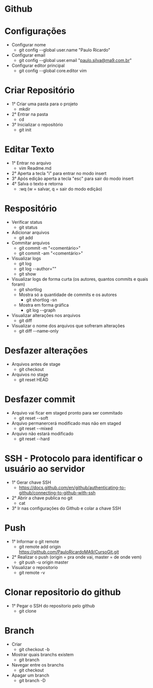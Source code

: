 # Github

# Configurações
- Configurar nome
  - git config --global user.name "Paulo Ricardo"
- Configurar email
  - git config --global user.email "paulo.silva@ma9.com.br"
- Configurar editor principal
  - git config --global core.editor vim


# Criar Repositório
- 1° Criar uma pasta para o projeto
  - mkdir <Nome Do Projeto>
- 2° Entrar na pasta
  - cd <Diretorio Do Projeto>
- 3° Inicializar o repositório
  - git init


# Editar Texto
- 1° Entrar no arquivo
  - vim Readme.md
- 2° Aperta a tecla "i" para entrar no modo insert
- 3° Após edição aperta a tecla "esc" para sair do modo insert
- 4° Salva o texto e retorna
  - :wq   (w = salvar, q = sair do modo edição)


# Respositório
- Verificar status
  - git status
- Adicionar arquivos
  - git add <Nome Do Arquivo>
- Commitar arquivos
  - git commit -m "<comentário>"
  - git commit -am "<comentário>"
- Visualizar logs
  - git log
  - git log --author="<Nome do autor>" 
  - git show
- Visualizar logs de forma curta (os autores, quantos commits e quais foram)
  - git shortlog
  - Mostra só a quantidade de commits e os autores
    - git shortlog -sn
  - Mostra em forma gráfica
    - git log --graph
- Visualizar alterações nos arquivos
  - git diff
- Visualizar o nome dos arquivos que sofreram alterações
  - git diff --name-only


# Desfazer alterações
- Arquivos antes de stage
  - git checkout <Nome do Arquivo>
- Arquivos no stage
  - git reset HEAD <Nome do Arquivo>


# Desfazer commit
- Arquivo vai ficar em staged pronto para ser commitado
  - git reset --soft
- Arquivo permanercerá modificado mas não em staged
  - git reset --mixed
- Arquivo não estará modificado
  - git reset --hard


# SSH - Protocolo para identificar o usuário ao servidor
- 1° Gerar chave SSH
  - https://docs.github.com/en/github/authenticating-to-github/connecting-to-github-with-ssh
- 2° Abrir a chave publica no git
  - cat <Nome da chave>
- 3° Ir nas configurações do Github e colar a chave SSH


# Push
- 1° Informar o git remote
  - git remote add origin https://github.com/PauloRicardoMA9/CursoGit.git
- 2° Realizar o push (origin = pra onde vai, master = de onde vem)
  - git push -u origin master
- Visualizar o repositorio
  - git remote -v

  
# Clonar repositorio do github
- 1° Pegar o SSH do repositorio pelo github
  - git clone <SSH> <nome pro repositorio local>

 
# Branch
- Criar
  - git checkout -b <Nome do Branch>
- Mostrar quais branchs existem
  - git branch
- Navegar entre os branchs
  - git checkout <Nome do Branch>
- Apagar um branch
  - git branch -D <Nome do Branch>
